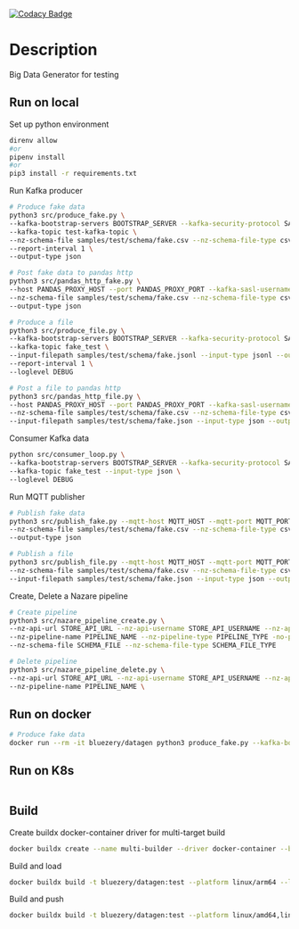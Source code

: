[![Codacy Badge](https://app.codacy.com/project/badge/Grade/50357a4321da4972a58d387c6c821eb1)](https://app.codacy.com/gh/dataplatform-lab/datagen/dashboard?utm_source=gh&utm_medium=referral&utm_content=&utm_campaign=Badge_grade)

# Description

Big Data Generator for testing

## Run on local

Set up python environment

```bash
direnv allow
#or
pipenv install
#or
pip3 install -r requirements.txt
```

Run Kafka producer

```bash
# Produce fake data
python3 src/produce_fake.py \
--kafka-bootstrap-servers BOOTSTRAP_SERVER --kafka-security-protocol SASL_PLAINTEXT --kafka-sasl-username USERNAME --kafka-sasl-password PASSWORD \
--kafka-topic test-kafka-topic \
--nz-schema-file samples/test/schema/fake.csv --nz-schema-file-type csv \
--report-interval 1 \
--output-type json

# Post fake data to pandas http
python3 src/pandas_http_fake.py \
--host PANDAS_PROXY_HOST --port PANDAS_PROXY_PORT --kafka-sasl-username USERNAME --kafka-sasl-password PASSWORD --ssl --kafka-topic test-kafka-topic \
--nz-schema-file samples/test/schema/fake.csv --nz-schema-file-type csv \
--output-type json

# Produce a file
python3 src/produce_file.py \
--kafka-bootstrap-servers BOOTSTRAP_SERVER --kafka-security-protocol SASL_PLAINTEXT --kafka-sasl-username USERNAME --kafka-sasl-password PASSWORD \
--kafka-topic fake_test \
--input-filepath samples/test/schema/fake.jsonl --input-type jsonl --output-type json \
--report-interval 1 \
--loglevel DEBUG

# Post a file to pandas http
python3 src/pandas_http_file.py \
--host PANDAS_PROXY_HOST --port PANDAS_PROXY_PORT --kafka-sasl-username USERNAME --kafka-sasl-password PASSWORD --ssl --kafka-topic test-kafka-topic \
--nz-schema-file samples/test/schema/fake.csv --nz-schema-file-type csv \
--input-filepath samples/test/schema/fake.json --input-type json --output-type json
```

Consumer Kafka data

```bash
python src/consumer_loop.py \
--kafka-bootstrap-servers BOOTSTRAP_SERVER --kafka-security-protocol SASL_PLAINTEXT --kafka-sasl-username USERNAME --kafka-sasl-password PASSWORD \
--kafka-topic fake_test --input-type json \
--loglevel DEBUG
```

Run MQTT publisher

```bash
# Publish fake data
python3 src/publish_fake.py --mqtt-host MQTT_HOST --mqtt-port MQTT_PORT --mqtt-username MQTT_USERNAME --mqtt-password MQTT_PASSWORD  --mqtt-kafka-topic MQTT_TOPIC --mqtt-tls --mqtt-tls-insecure \
--nz-schema-file samples/test/schema/fake.csv --nz-schema-file-type csv \
--output-type json

# Publish a file
python3 src/publish_file.py --mqtt-host MQTT_HOST --mqtt-port MQTT_PORT --mqtt-username MQTT_USERNAME --mqtt-password MQTT_PASSWORD  --mqtt-kafka-topic MQTT_TOPIC --mqtt-tls --mqtt-tls-insecure \
--nz-schema-file samples/test/schema/fake.csv --nz-schema-file-type csv \
--input-filepath samples/test/schema/fake.json --input-type json --output-type json
```

Create, Delete a Nazare pipeline

```bash
# Create pipeline
python3 src/nazare_pipeline_create.py \
--nz-api-url STORE_API_URL --nz-api-username STORE_API_USERNAME --nz-api-password STORE_API_PASSWORD \
--nz-pipeline-name PIPELINE_NAME --nz-pipeline-type PIPELINE_TYPE -no-pipeline-deltasync --pipeline-retention '60,d' \
--nz-schema-file SCHEMA_FILE --nz-schema-file-type SCHEMA_FILE_TYPE

# Delete pipeline
python3 src/nazare_pipeline_delete.py \
--nz-api-url STORE_API_URL --nz-api-username STORE_API_USERNAME --nz-api-password STORE_API_PASSWORD \
--nz-pipeline-name PIPELINE_NAME \
```

## Run on docker

```bash
# Produce fake data
docker run --rm -it bluezery/datagen python3 produce_fake.py --kafka-bootstrap-servers BOOTSTRAP_SERVER --kafka-security-protocol SASL_PLAINTEXT --kafka-sasl-username USERNAME --kafka-sasl-password PASSWORD --kafka-topic test-kafka-topic --rate 1  --report-interval 1
```

## Run on K8s

```bash

```

## Build

Create buildx docker-container driver for multi-target build

```bash
docker buildx create --name multi-builder --driver docker-container --bootstrap
```

Build and load

```bash
docker buildx build -t bluezery/datagen:test --platform linux/arm64 --load .
```

Build and push

```bash
docker buildx build -t bluezery/datagen:test --platform linux/amd64,linux/arm64 --push .
```
